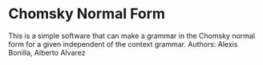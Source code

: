 # Chomsky Normal Form
This is a simple software that can make a grammar in the Chomsky normal form for a given independent of the context grammar.
Authors: Alexis Bonilla, Alberto Alvarez

